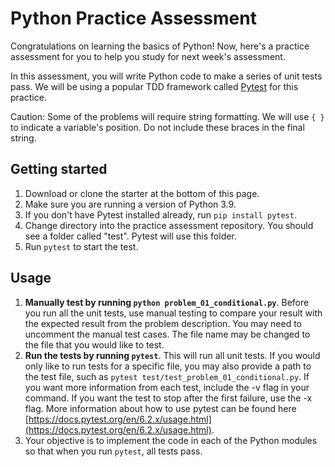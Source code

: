 # Python Practice Assessment

Congratulations on learning the basics of Python! Now, here's a practice
assessment for you to help you study for next week's assessment.

In this assessment, you will write Python code to make a series of unit tests
pass. We will be using a popular TDD framework called
[Pytest](https://docs.pytest.org/en/6.2.x/index.html#) for this practice.

Caution: Some of the problems will require string formatting. We will use `{ }` to
indicate a variable's position. Do not include these braces in the final string.

## Getting started

1. Download or clone the starter at the bottom of this page.
2. Make sure you are running a version of Python 3.9.
3. If you don't have Pytest installed already, run `pip install pytest`.
4. Change directory into the practice assessment repository. You should see a folder
   called "test". Pytest will use this folder.
5. Run `pytest` to start the test.

## Usage

1. **Manually test by running `python problem_01_conditional.py`**. Before you
   run all the unit tests, use manual testing to compare your result with the
   expected result from the problem description. You may need to uncomment the
   manual test cases. The file name may be changed to the file that you would
   like to test.
2. **Run the tests by running `pytest`**. This will run all unit
   tests. If you would only like to run tests for a specific file, you may also
   provide a path to the test file, such as
   `pytest test/test_problem_01_conditional.py`. If you want more information
   from each test, include the -v flag in your command. If you want the test to
   stop after the first failure, use the -x flag. More information about how to
   use pytest can be found here [https://docs.pytest.org/en/6.2.x/usage.html](https://docs.pytest.org/en/6.2.x/usage.html).
3. Your objective is to implement the code in each of the Python modules so that
   when you run `pytest`, all tests pass.
